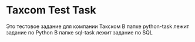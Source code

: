 # Taxcom Test Task

Это тестовое задание для компании Такском
В папке python-task лежит задание по Python
В папке sql-task лежит задание по SQL